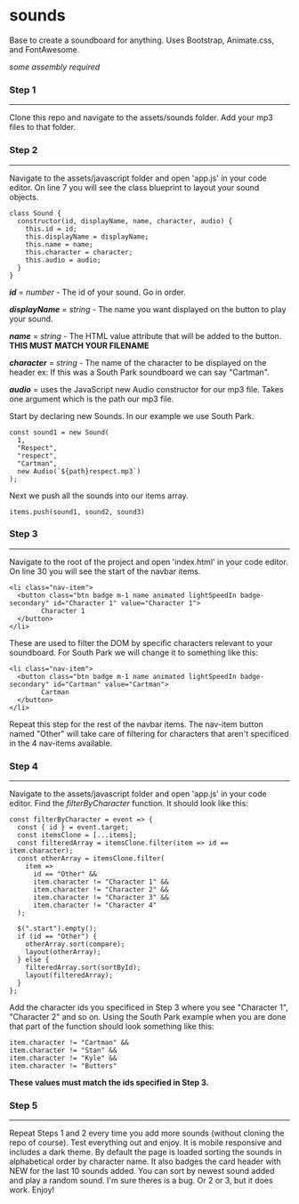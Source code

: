 # sounds

Base to create a soundboard for anything.
Uses Bootstrap, Animate.css, and FontAwesome.

_some assembly required_

### Step 1

---

Clone this repo and navigate to the assets/sounds folder.
Add your mp3 files to that folder.

### Step 2

---

Navigate to the assets/javascript folder and open 'app.js' in your code editor.
On line 7 you will see the class blueprint to layout your sound objects.

    class Sound {
      constructor(id, displayName, name, character, audio) {
        this.id = id;
        this.displayName = displayName;
        this.name = name;
        this.character = character;
        this.audio = audio;
      }
    }

**_id_** = _number_ - The id of your sound. Go in order.

**_displayName_** = _string_ - The name you want displayed on the button to play your sound.

**_name_** = _string_ - The HTML value attribute that will be added to the button. **THIS MUST MATCH YOUR FILENAME**

**_character_** = _string_ - The name of the character to be displayed on the header ex: If this was a South Park soundboard we can say "Cartman".

**_audio_** = uses the JavaScript new Audio constructor for our mp3 file. Takes one argument which is the path our mp3 file.

Start by declaring new Sounds. In our example we use South Park.

    const sound1 = new Sound(
      1,
      "Respect",
      "respect",
      "Cartman",
      new Audio(`${path}respect.mp3`)
    );

Next we push all the sounds into our items array.

    items.push(sound1, sound2, sound3)

### Step 3

---

Navigate to the root of the project and open 'index.html' in your code editor.
On line 30 you will see the start of the navbar items.

    <li class="nav-item">
      <button class="btn badge m-1 name animated lightSpeedIn badge-secondary" id="Character 1" value="Character 1">
            Character 1
      </button>
    </li>

These are used to filter the DOM by specific characters relevant to your soundboard. For South Park we will change it to something like this:

    <li class="nav-item">
      <button class="btn badge m-1 name animated lightSpeedIn badge-secondary" id="Cartman" value="Cartman">
            Cartman
      </button>
    </li>

Repeat this step for the rest of the navbar items. The nav-item button named "Other" will take care of filtering for characters that aren't specificed in the 4 nav-items available.

### Step 4

---

Navigate to the assets/javascript folder and open 'app.js' in your code editor.
Find the _filterByCharacter_ function. It should look like this:

    const filterByCharacter = event => {
      const { id } = event.target;
      const itemsClone = [...items];
      const filteredArray = itemsClone.filter(item => id == item.character);
      const otherArray = itemsClone.filter(
        item =>
          id == "Other" &&
          item.character != "Character 1" &&
          item.character != "Character 2" &&
          item.character != "Character 3" &&
          item.character != "Character 4"
      );

      $(".start").empty();
      if (id == "Other") {
        otherArray.sort(compare);
        layout(otherArray);
      } else {
        filteredArray.sort(sortById);
        layout(filteredArray);
      }
    };

Add the character ids you specificed in Step 3 where you see "Character 1", "Character 2" and so on.
Using the South Park example when you are done that part of the function should look something like this:

    item.character != "Cartman" &&
    item.character != "Stan" &&
    item.character != "Kyle" &&
    item.character != "Butters"

**These values must match the ids specified in Step 3.**

### Step 5

---

Repeat Steps 1 and 2 every time you add more sounds (without cloning the repo of course). Test everything out and enjoy. It is mobile responsive and includes a dark theme. By default the page is loaded sorting the sounds in alphabetical order by character name. It also badges the card header with NEW for the last 10 sounds added. You can sort by newest sound added and play a random sound.
I'm sure theres is a bug. Or 2 or 3, but it does work. Enjoy!
